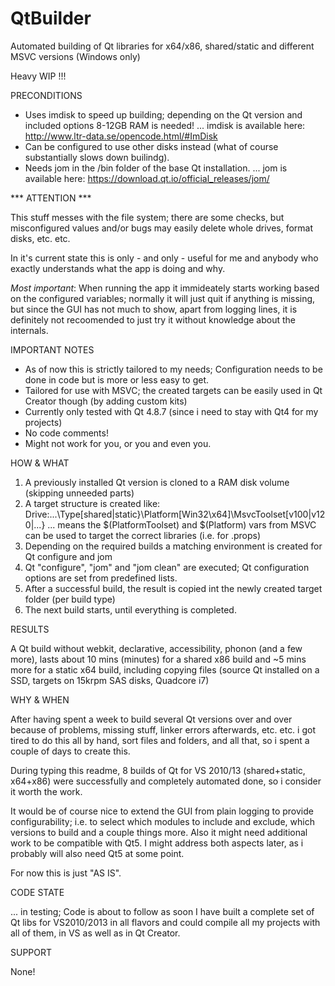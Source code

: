 # QtBuilder
Automated building of Qt libraries for x64/x86, shared/static and different MSVC versions (Windows only)

Heavy WIP !!!

PRECONDITIONS

- Uses imdisk to speed up building; depending on the Qt version and included options 8-12GB RAM is needed!
 ... imdisk is available here: http://www.ltr-data.se/opencode.html/#ImDisk
- Can be configured to use other disks instead (what of course substantially slows down builindg).
- Needs jom in the /bin folder of the base Qt installation.
 ... jom is available here: https://download.qt.io/official_releases/jom/

*** ATTENTION ***

This stuff messes with the file system; there are some checks, but misconfigured values and/or bugs may easily delete whole drives, format disks, etc. etc.

In it's current state this is only - and only - useful for me and anybody who exactly understands what the app is doing and why.

_Most important_: When running the app it immideately starts working based on the configured variables; normally it will just quit if anything is missing, but since the GUI has not much to show, apart from logging lines, it is definitely not recoomended to just try it without knowledge about the internals.

IMPORTANT NOTES

- As of now this is strictly tailored to my needs; Configuration needs to be done in code but is more or less easy to get.
- Tailored for use with MSVC; the created targets can be easily used in Qt Creator though (by adding custom kits)
- Currently only tested with Qt 4.8.7 (since i need to stay with Qt4 for my projects)
- No code comments!
- Might not work for you, or you and even you.

HOW & WHAT

1. A previously installed Qt version is cloned to a RAM disk volume (skipping unneeded parts)
2. A target structure is created like: Drive:\...\Type[shared|static}\Platform[Win32\x64]\MsvcToolset[v100|v120|...}
 ... means the $(PlatformToolset) and $(Platform) vars from MSVC can be used to target the correct libraries (i.e. for .props)
3. Depending on the required builds a matching environment is created for Qt configure and jom
4. Qt "configure", "jom" and "jom clean" are executed; Qt configuration options are set from predefined lists.
5. After a successful build, the result is copied int the newly created target folder (per build type)
6. The next build starts, until everything is completed.

RESULTS

A Qt build without webkit, declarative, accessibility, phonon (and a few more), lasts about 10 mins (minutes) for a shared x86 build and ~5 mins more for a static x64 build, including copying files (source Qt installed on a SSD, targets on 15krpm SAS disks, Quadcore i7)

WHY & WHEN

After having spent a week to build several Qt versions over and over because of problems, missing stuff, linker errors afterwards, etc. etc. i got tired to do this all by hand, sort files and folders, and all that, so i spent a couple of days to create this.

During typing this readme, 8 builds of Qt for VS 2010/13 (shared+static, x64+x86) were successfully and completely automated done, so i consider it worth the work.

It would be of course nice to extend the GUI from plain logging to provide configurability; i.e. to select which modules to include and exclude, which versions to build and a couple things more. Also it might need additional work to be compatible with Qt5. I might address both aspects later, as i probably will also need Qt5 at some point.

For now this is just "AS IS".

CODE STATE

... in testing; Code is about to follow as soon I have built a complete set of Qt libs for VS2010/2013 in all flavors and could compile all my projects with all of them, in VS as well as in Qt Creator.

SUPPORT

None!
